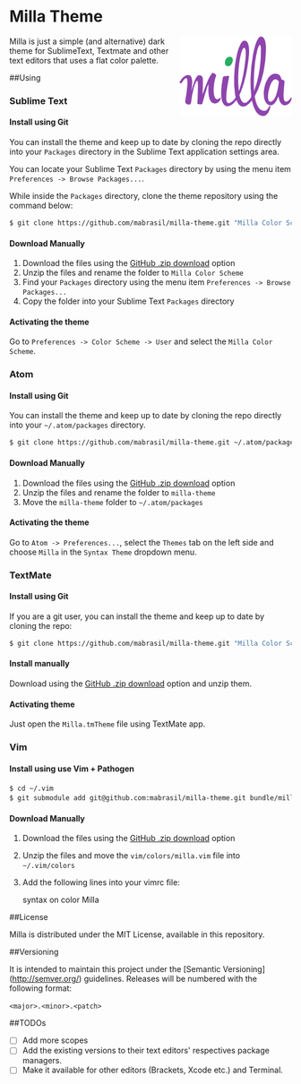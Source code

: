 Milla Theme
====

<img
src="https://raw.githubusercontent.com/mabrasil/milla-theme/master/img/milla-logo.png" align="right">

Milla is just a simple (and alternative) dark theme for SublimeText, Textmate and other 
text editors that uses a flat color palette.

##Using

### Sublime Text 

#### Install using Git

You can install the theme and keep up to date by cloning the repo directly into your `Packages` directory in the Sublime Text application settings area.

You can locate your Sublime Text `Packages` directory by using the menu item `Preferences -> Browse Packages...`.

While inside the `Packages` directory, clone the theme repository using the command below:

```sh
$ git clone https://github.com/mabrasil/milla-theme.git "Milla Color Scheme"
```

#### Download Manually

1. Download the files using the [GitHub .zip download](https://github.com/mabrasil/milla-theme/archive/master.zip) option
2. Unzip the files and rename the folder to `Milla Color Scheme`
3. Find your `Packages` directory using the menu item  `Preferences -> Browse Packages...`
4. Copy the folder into your Sublime Text `Packages` directory

#### Activating the theme

Go to `Preferences -> Color Scheme -> User` and select the `Milla Color Scheme`.

### Atom

#### Install using Git

You can install the theme and keep up to date by cloning the repo directly into your `~/.atom/packages` directory.

```sh
$ git clone https://github.com/mabrasil/milla-theme.git ~/.atom/packages/milla-theme
```

#### Download Manually

1. Download the files using the [GitHub .zip download](https://github.com/mabrasil/milla-theme/archive/master.zip) option
2. Unzip the files and rename the folder to `milla-theme`
3. Move the `milla-theme` folder to `~/.atom/packages`

#### Activating the theme

Go to `Atom -> Preferences...`, select the `Themes` tab on the left side and choose `Milla` in the `Syntax Theme` dropdown menu.

### TextMate

#### Install using Git

If you are a git user, you can install the theme and keep up to date by cloning the repo:

```sh
$ git clone https://github.com/mabrasil/milla-theme.git "Milla Color Scheme"
```

#### Install manually

Download using the [GitHub .zip download](https://github.com/mabrasil/milla-theme/archive/master.zip) option and unzip them.

#### Activating theme

Just open the `Milla.tmTheme` file using TextMate app.

### Vim

#### Install using use Vim + Pathogen

```sh
$ cd ~/.vim
$ git submodule add git@github.com:mabrasil/milla-theme.git bundle/milla-theme
```

#### Download Manually

1. Download the files using the [GitHub .zip download](https://github.com/mabrasil/milla-theme/archive/master.zip) option
2. Unzip the files and move the `vim/colors/milla.vim` file into `~/.vim/colors`
3. Add the following lines into your vimrc file:

    syntax on
    color Milla


##License

Milla is distributed under the MIT License, available in this repository.

##Versioning

It is intended to maintain this project under the [Semantic Versioning] (http://semver.org/) guidelines. Releases will be numbered with the following format:

`<major>.<minor>.<patch>`

##TODOs

- [ ] Add more scopes
- [ ] Add the existing versions to their text editors' respectives package managers.
- [ ] Make it available for other editors (Brackets, Xcode etc.) and Terminal.
